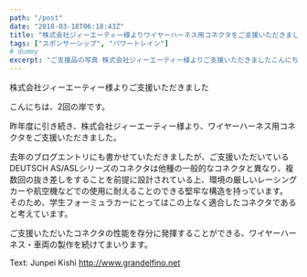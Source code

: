 ```yaml
---
path: "/post"
date: "2018-03-18T06:18:43Z"
title: "株式会社ジィーエーティー様よりワイヤーハーネス用コネクタをご支援いただきました"
tags: ["スポンサーシップ", "パワートレイン"]
# dummy
excerpt: "ご支援品の写真 株式会社ジィーエーティー様よりご支援いただきましたこんにちは、2回の岸です。昨年度に引き続き、株式会社ジィーエーティー様より、ワイヤーハーネス用コネクタをご支援いただきました。去年の..."
---
```


[](http://www.grandelfino.net/blog/2018/03/18/%e6%a0%aa%e5%bc%8f%e4%bc%9a%e7%a4%be%e3%82%b8%e3%82%a3%e3%83%bc%e3%82%a8%e3%83%bc%e3%83%86%e3%82%a3%e3%83%bc%e6%a7%98%e3%82%88%e3%82%8a%e3%83%af%e3%82%a4%e3%83%a4%e3%83%bc%e3%83%8f%e3%83%bc%e3%83%8d/apc_0065/) 株式会社ジィーエーティー様よりご支援いただきました

こんにちは、2回の岸です。

昨年度に引き続き、株式会社ジィーエーティー様より、ワイヤーハーネス用コネクタをご支援いただきました。

去年のブログエントリにも書かせていただきましたが、ご支援いただいているDEUTSCH AS/ASLシリーズのコネクタは他種の一般的なコネクタと異なり、複数回の抜き差しをすることを前提に設計されている上、環境の厳しいレーシングカーや航空機などでの使用に耐えることのできる堅牢な構造を持っています。
そのため、学生フォーミュラカーにとってはこの上なく適合したコネクタであると考えています。

ご支援いただいたコネクタの性能を存分に発揮することができる、ワイヤーハーネス・車両の製作を続けてまいります。

Text: Junpei Kishi
http://www.grandelfino.net